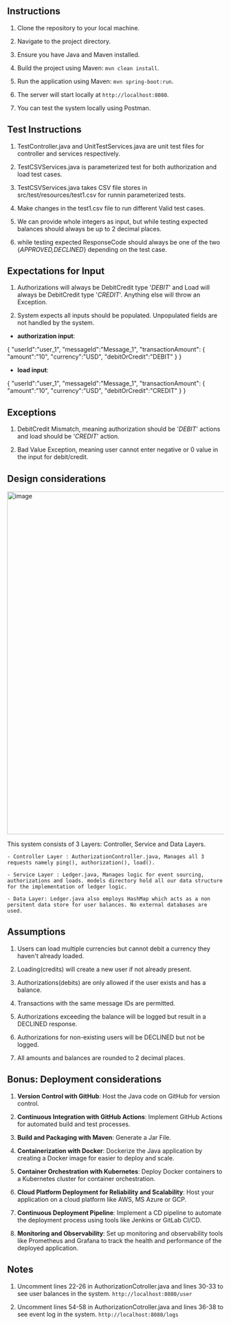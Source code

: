 
## Instructions

1) Clone the repository to your local machine.

2) Navigate to the project directory.

3) Ensure you have Java and Maven installed.

4) Build the project using Maven: `mvn clean install`.

5) Run the application using Maven: `mvn spring-boot:run`.

6) The server will start locally at `http://localhost:8080`.

7) You can test the system locally using Postman.

## Test Instructions

1) TestController.java and UnitTestServices.java are unit test files for controller and services respectively.

2) TestCSVServices.java is parameterized test for both authorization and load test cases.

3) TestCSVServices.java takes CSV file stores in src/test/resources/test1.csv for runnin parameterized tests.

4) Make changes in the test1.csv file to run different Valid test cases.

5) We can provide whole integers as input, but while testing expected balances should always be up to 2 decimal places.

6) while testing expected ResponseCode should always be one of the two {_APPROVED,DECLINED_} depending on the test case.

## Expectations for Input

1) Authorizations will always be DebitCredit type '_DEBIT_' and Load will always be DebitCredit type '_CREDIT_'. Anything else will throw an Exception.

2) System expects all inputs should be populated. Unpopulated fields are not handled by the system.

- **authorization input**:

{
    "userId":"user_1",
    "messageId":"Message_1",
    "transactionAmount":
    {
        "amount":"10",
        "currency":"USD",
        "debitOrCredit":"DEBIT"
    }
}

- **load input**:

{
    "userId":"user_1",
    "messageId":"Message_1",
    "transactionAmount":
    {
        "amount":"10",
        "currency":"USD",
        "debitOrCredit":"CREDIT"
    }
}

## Exceptions

1) DebitCredit Mismatch, meaning authorization should be '_DEBIT_' actions and load should be '_CREDIT_' action.

2) Bad Value Exception, meaning user cannot enter negative or 0 value in the input for debit/credit.

## Design considerations

<img width="797" alt="image" src="https://github.com/codescreen/CodeScreen_zx2awhot/assets/58876667/5881051d-1dbf-436b-a62d-e0556bc2de0f">

This system consists of 3 Layers: Controller, Service and Data Layers.

    - Controller Layer : AuthorizationController.java, Manages all 3 requests namely ping(), authorization(), load().

    - Service Layer : Ledger.java, Manages logic for event sourcing, authorizations and loads. models directory hold all our data structure for the implementation of ledger logic.

    - Data Layer: Ledger.java also employs HashMap which acts as a non persitent data store for user balances. No external databases are used.

## Assumptions

1) Users can load multiple currencies but cannot debit a currency they haven't already loaded.

2) Loading(credits) will create a new user if not already present.

3) Authorizations(debits) are only allowed if the user exists and has a balance.

4) Transactions with the same message IDs are permitted.

5) Authorizations exceeding the balance will be logged but result in a DECLINED response.

6) Authorizations for non-existing users will be DECLINED but not be logged.

7) All amounts and balances are rounded to 2 decimal places.

## Bonus: Deployment considerations

1) **Version Control with GitHub**: Host the Java code on GitHub for version control. 

2) **Continuous Integration with GitHub Actions**: Implement GitHub Actions for automated build and test processes. 

3) **Build and Packaging with Maven**: Generate a Jar File.

4) **Containerization with Docker**: Dockerize the Java application by creating a Docker image for easier to deploy and scale.

5) **Container Orchestration with Kubernetes**: Deploy Docker containers to a Kubernetes cluster for container orchestration.

6) **Cloud Platform Deployment for Reliability and Scalability**: Host your application on a cloud platform like AWS, MS Azure or GCP.

7) **Continuous Deployment Pipeline**: Implement a CD pipeline to automate the deployment process using tools like Jenkins or GitLab CI/CD.

8) **Monitoring and Observability**: Set up monitoring and observability tools like Prometheus and Grafana to track the health and performance of the deployed application.

## Notes

1) Uncomment lines 22-26 in AuthorizationCotroller.java and lines 30-33 to see user balances in the system. `http://localhost:8080/user`

2) Uncomment lines 54-58 in AuthorizationCotroller.java and lines 36-38 to see event log in the system. `http://localhost:8080/logs`
